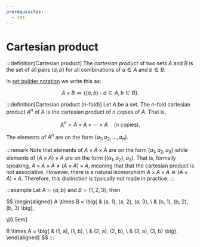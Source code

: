 ```yaml
---
prerequisites:
  - set
---
```


# Cartesian product

:::definition[Cartesian product]
The _cartesian product_ of two sets $A$ and $B$ is the set of all pairs $(a, b)$ for all combinations of $a \in A$ and $b \in B$.

In [set builder notation]() we write this as:

$$
A × B \coloneqq \{(a,b) : a \in A, b \in B\}.
$$

:::definition[Cartesian product ($n$-fold)]
Let $A$ be a set. The $n$-fold cartesian product $A^n$ of $A$ is the cartesian product of $n$ copies of $A$. That is,

$$
A^n = A \times A \times \cdots \times A \quad\text{($n$ copies)}.
$$

The elements of $A^n$ are on the form $(a_1, a_2, \ldots, a_n)$.

:::remark
Note that elements of $A\times A\times A$ are on the form $(a_1, a_2, a_3)$ while elements of $(A\times A)\times A$ are on the form $((a_1, a_2), a_3)$. That is, formally speaking, $A\times A\times A \ne (A\times A)\times A$, meaning that that the cartesian product is not associative. However, there is a natural isomorphism $A\times A\times A \cong (A\times A)\times A$. Therefore, this distinction is typically not made in practice.
:::

:::example
Let $A = \{a, b\}$ and $B = \{1, 2, 3\}$, then

$$
\begin{aligned}
A \times B =
\big\{ & (a, 1), (a, 2), (a, 3), \\
& (b, 1), (b, 2), (b, 3) \big\},

\\[0.5em]

B \times A =
\big\{ & (1, a), (1, b), \\
& (2, a), (2, b), \\
& (3, a), (3, b) \big\}.
\end{aligned}
$$
:::
